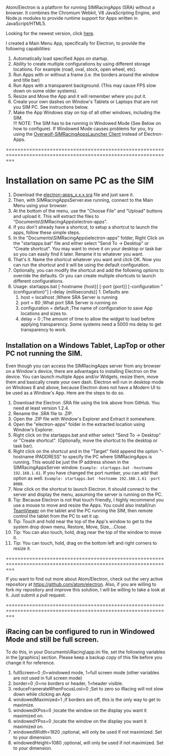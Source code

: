 Atom/Electron is a platform for running SIMRacingApps (SRA) without a browser.
It combines the Chromium Webkit, V8 JavaScripting Engine, and Node.js
modules to provide runtime support for Apps written in JavaScript/HTML5.

Looking for the newest version, click [here](https://github.com/SIMRacingApps/SIMRacingAppsElectron/releases/latest).

I created a Main Menu App, specifically for Electron, to provide the following capabilities:

1. Automatically load specified Apps on startup.
2. Ability to create multiple configurations by using different storage locations. 
     For example (road, oval, stock, open wheel, etc).
3. Run Apps with or without a frame (i.e. the borders around the window and title bar)
4. Run Apps with a transparent background. (This may cause FPS slow down on some older systems).
5. Resize and Move the App and it will remember where you put it.
6. Create your own dashes on Window's Tablets or Laptops that are not you SIM PC. See instructions below.
7. Make the App Windows stay on top of all other windows, including the SIM.<br />
   !!! NOTE: The SIM has to be running in Windowed Mode (See Below on how to configure).
   If Windowed Mode causes problems for you, try using the [Overwolf-SIMRacingAppsLauncher Client](https://github.com/SIMRacingApps/SIMRacingAppsOverwolf) instead of Electron-Apps.

===============================================================================================================

# Installation on same PC as the SIM

1. Download the [electron-apps_x.x.x.sra](https://github.com/SIMRacingApps/SIMRacingAppsElectron/releases/latest) 
   file and just save it. 
2. Then, with SIMRacingAppsServer.exe running, connect to the Main Menu using your browser.
3. At the bottom of the menu, use the "Choose File" and "Upload" buttons and upload it.
   This will extract the files to "Documents\SIMRacingApps\electron-apps".
4. If you don't already have a shortcut, to setup a shortcut to launch the apps, follow these simple steps.
  1. In the "Documents\SIMRacingApps\electron-apps" folder, 
     Right Click on the "startapps.bat" file and either select "Send To -> Desktop" or "Create shortcut".
     You may want to move it on your desktop or task bar so you can easily find it later.
     Rename it to whatever you want.
  2. That's it. Name the shortcut whatever you want and click OK.
     Now you can run the shortcut and it will be using the default configuration.
5. Optionally, you can modify the shortcut and add the following options to override the defaults. Or you can create multiple shortcuts to launch different configurations.
  1. Usage: startapps.bat \[-hostname {host}] \[-port {port}] \[-configuration "{configuration}"] \[-delay {milliseconds}]
    1. Defaults are:
      1.   host            = localhost    ;Where SRA Server is running
      2.   port            = 80           ;What port SRA Server is running on
      3.   configuration   = default      ;The name of configuration to save App locations and sizes to.
      4.   delay           = 0            ;The amount of time to allow the widget to load before applying transparency. Some systems need a 5000 ms delay to get transparency to work.

## Installation on a Windows Tablet, LapTop or other PC not running the SIM.

Even though you can access the SIMRacingApps server from any browser on a Window's device,
there are advantages to installing Electron on the device. 
You can launch multiple Apps and/or Widgets, resize them, move them and basically create your own dash.
Electron will run in desktop mode on Windows 8 and above, because Electron does not have a Modern UI to be used as a Window's App.
Here are the steps to do so.

1. Download the Electron .SRA file using the link above from GitHub. You need at least version 1.2.4.
1. Rename the .SRA file to .ZIP.
1. Open the .ZIP file with Window's Explorer and Extract it somewhere.
1. Open the "electron-apps" folder in the extracted location using Window's Explorer.
1. Right click on the startapps.bat and either select "Send To -> Desktop" or "Create shortcut". (Optionally, move the shortcut to the desktop or task bar).
1. Right click on the shortcut and in the "Target" field append the option "-hostname IPADDRESS" to specify the PC where SIMRacingApps is running. This would be just the IP address shown in the SIMRacingAppsServer window.
``Example: startapps.bat -hostname 192.168.1.61``. If you have changed the port number, you can add that option as well. ``Example: startapps.bat -hostname 192.168.1.61 -port 8080``.
1. Now click on the shortcut to launch Electron. It should connect to the server and display the menu, assuming the server is running on the PC.
  1. Tip: Because Electron is not that touch friendly, I highly recommend you use a mouse to move and resize the Apps. 
     You could also install/run [TeamViewer](http://www.teamviewer.com) on the tablet and the PC running the SIM, then remote control the tablet from the PC to set it up.
  1. Tip: Touch and hold near the top of the App's window to get to the system drop down menu, Restore, Move, Size,...Close. 
  1. Tip: You can also touch, hold, drag near the top of the window to move it. 
  1. Tip: You can touch, hold, drag on the bottom left and right corners to resize it.
          
===============================================================================================================

If you want to find out more about Atom/Electron, check out the very active repository at https://github.com/atom/electron. Also, if you are willing to fork my repository and improve this solution, I will be willing to take a look at it. Just submit a pull request.

===============================================================================================================

## iRacing can be configured to run in Windowed Mode and still be full screen.

To do this, in your Documents\iRacing\app.ini file, 
set the following variables in the [graphics] section. 
Please keep a backup copy of this file before you change it for reference.

1. fullScreen=0                   ;0=windowed mode, 1=full screen mode (other variables are not used in full screen mode)
1. border=0                       ;0=no borders or header, 1=header visible.
1. reduceFramerateWhenFocusLost=0 ;Set to zero so iRacing will not slow down while clicking an App
1. windowedMaximized=1            ;if borders are off, this is the only way to get to maximize.
1. windowedXPos=0                 ;locate the window on the display you want it maximized on.
1. windowedYPos=0                 ;locate the window on the display you want it maximized on.
1. windowedWidth=1920             ;optional, will only be used if not maximized. Set to your dimension.
1. windowedHeight=1080            ;optional, will only be used if not maximized. Set to your dimension.


